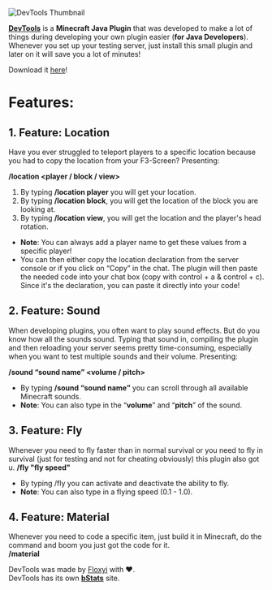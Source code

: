 ![DevTools Thumbnail](https://i.imgur.com/Csuckxu.png)

**[DevTools](https://www.spigotmc.org/resources/devtools.96876/)** is a **Minecraft Java Plugin** that was developed to make a lot of things during developing your own plugin easier (**for Java Developers**).
Whenever you set up your testing server, just install this small plugin and later on it will save you a lot of minutes!

Download it [here](https://www.spigotmc.org/resources/devtools.96876/)!

# Features:

## 1. Feature: Location

Have you ever struggled to teleport players to a specific location because you had to copy the location from your F3-Screen? Presenting:  

**/location <player / block / view>**
1.  By typing  **/location player** you will get your location.
2.  By typing  **/location block**, you will get the location of the block you are looking at.
3.  By typing  **/location view**, you will get the location and the player's head rotation.

- **Note**: You can always add a player name to get these values from a specific player!
- You can then either copy the location declaration from the server console or if you click on “Copy” in the chat. The plugin will then paste the needed code into your chat box (copy with control + a & control + c). Since it's the declaration, you can paste it directly into your code!


## 2. Feature: Sound

When developing plugins, you often want to play sound effects. But do you know how all the sounds sound. Typing that sound in, compiling the plugin and then reloading your server seems pretty time-consuming, especially when you want to test multiple sounds and their volume. Presenting:  

**/sound “sound name” <volume / pitch>**  

- By typing  **/sound “sound name”** you can scroll through all available Minecraft sounds.
- **Note**: You can also type in the “**volume**” and “**pitch**” of the sound.


## 3. Feature: Fly

Whenever you need to fly faster than in normal survival or you need to fly in survival (just for testing and not for cheating obviously) this plugin also got u.
**/fly "fly speed"**

- By typing /fly you can activate and deactivate the ability to fly.
- **Note**: You can also type in a flying speed (0.1 - 1.0).


## 4. Feature: Material

Whenever you need to code a specific item, just build it in Minecraft, do the command and boom you just got the code for it.  
**/material**

DevTools was made by [Floxyi](https://twitter.com/Floxyi1) with ❤️.  
DevTools has its own [**bStats**](https://bstats.org/plugin/bukkit/DevTools/13046) site.
